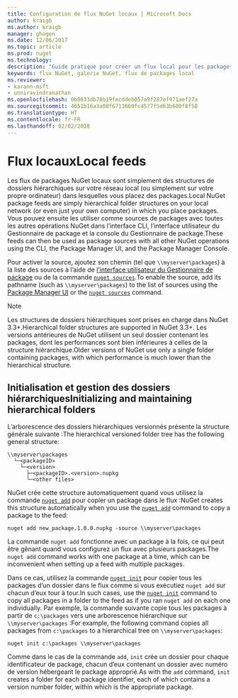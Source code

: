 ```yaml
---
title: Configuration de flux NuGet locaux | Microsoft Docs
author: kraigb
ms.author: kraigb
manager: ghogen
ms.date: 12/06/2017
ms.topic: article
ms.prod: nuget
ms.technology: 
description: "Guide pratique pour créer un flux local pour les packages NuGet en utilisant des dossiers sur votre réseau local"
keywords: flux NuGet, galerie NuGet, flux de packages local
ms.reviewer:
- karann-msft
- unniravindranathan
ms.openlocfilehash: 0b8633db78b19fecddeb057a9f287ef971aef27a
ms.sourcegitcommit: 4651b16a3a08f6711669fc4577f5d63b600f8f58
ms.translationtype: HT
ms.contentlocale: fr-FR
ms.lasthandoff: 02/02/2018
---
```

# <a name="local-feeds"></a><span data-ttu-id="34475-104">Flux locaux</span><span class="sxs-lookup"><span data-stu-id="34475-104">Local feeds</span></span>

<span data-ttu-id="34475-105">Les flux de packages NuGet locaux sont simplement des structures de dossiers hiérarchiques sur votre réseau local (ou simplement sur votre propre ordinateur) dans lesquelles vous placez des packages.</span><span class="sxs-lookup"><span data-stu-id="34475-105">Local NuGet package feeds are simply hierarchical folder structures on your local network (or even just your own computer) in which you place packages.</span></span> <span data-ttu-id="34475-106">Vous pouvez ensuite les utiliser comme sources de packages avec toutes les autres opérations NuGet dans l’interface CLI, l’interface utilisateur du Gestionnaire de package et la console du Gestionnaire de package.</span><span class="sxs-lookup"><span data-stu-id="34475-106">These feeds can then be used as package sources with all other NuGet operations using the CLI, the Package Manager UI, and the Package Manager Console.</span></span>

<span data-ttu-id="34475-107">Pour activer la source, ajoutez son chemin (tel que `\\myserver\packages`) à la liste des sources à l’aide de [l’interface utilisateur du Gestionnaire de package](../tools/package-manager-ui.md#package-sources) ou de la commande [`nuget sources`](../tools/cli-ref-sources.md).</span><span class="sxs-lookup"><span data-stu-id="34475-107">To enable the source, add its pathname (such as `\\myserver\packages`) to the list of sources using the [Package Manager UI](../tools/package-manager-ui.md#package-sources) or the [`nuget sources`](../tools/cli-ref-sources.md) command.</span></span>

> [!Note]
> <span data-ttu-id="34475-108">Les structures de dossiers hiérarchiques sont prises en charge dans NuGet 3.3+.</span><span class="sxs-lookup"><span data-stu-id="34475-108">Hierarchical folder structures are supported in NuGet 3.3+.</span></span> <span data-ttu-id="34475-109">Les versions antérieures de NuGet utilisent un seul dossier contenant les packages, dont les performances sont bien inférieures à celles de la structure hiérarchique.</span><span class="sxs-lookup"><span data-stu-id="34475-109">Older versions of NuGet use only a single folder containing packages, with which performance is much lower than the hierarchical structure.</span></span>

## <a name="initializing-and-maintaining-hierarchical-folders"></a><span data-ttu-id="34475-110">Initialisation et gestion des dossiers hiérarchiques</span><span class="sxs-lookup"><span data-stu-id="34475-110">Initializing and maintaining hierarchical folders</span></span>

<span data-ttu-id="34475-111">L’arborescence des dossiers hiérarchiques versionnés présente la structure générale suivante :</span><span class="sxs-lookup"><span data-stu-id="34475-111">The hierarchical versioned folder tree has the following general structure:</span></span>

    \\myserver\packages
      └─<packageID>
        └─<version>
          ├─<packageID>.<version>.nupkg
          └─<other files>

<span data-ttu-id="34475-112">NuGet crée cette structure automatiquement quand vous utilisez la commande [`nuget add`](../tools/cli-ref-add.md) pour copier un package dans le flux :</span><span class="sxs-lookup"><span data-stu-id="34475-112">NuGet creates this structure automatically when you use the [`nuget add`](../tools/cli-ref-add.md) command to copy a package to the feed:</span></span>

```cli
nuget add new_package.1.0.0.nupkg -source \\myserver\packages
```

<span data-ttu-id="34475-113">La commande `nuget add` fonctionne avec un package à la fois, ce qui peut être gênant quand vous configurez un flux avec plusieurs packages.</span><span class="sxs-lookup"><span data-stu-id="34475-113">The `nuget add` command works with one package at a time, which can be inconvenient when setting up a feed with multiple packages.</span></span>

<span data-ttu-id="34475-114">Dans ce cas, utilisez la commande [`nuget init`](../tools/cli-ref-init.md) pour copier tous les packages d’un dossier dans le flux comme si vous exécutiez `nuget add` sur chacun d’eux tour à tour.</span><span class="sxs-lookup"><span data-stu-id="34475-114">In such cases, use the [`nuget init`](../tools/cli-ref-init.md) command to copy all packages in a folder to the feed as if you ran `nuget add` on each one individually.</span></span> <span data-ttu-id="34475-115">Par exemple, la commande suivante copie tous les packages à partir de `c:\packages` vers une arborescence hiérarchique sur `\\myserver\packages` :</span><span class="sxs-lookup"><span data-stu-id="34475-115">For example, the following command copies all packages from `c:\packages` to a hierarchical tree on `\\myserver\packages`:</span></span>

```cli
nuget init c:\packages \\myserver\packages
```

<span data-ttu-id="34475-116">Comme dans le cas de la commande `add`, `init` crée un dossier pour chaque identificateur de package, chacun d’eux contenant un dossier avec numéro de version hébergeant le package approprié.</span><span class="sxs-lookup"><span data-stu-id="34475-116">As with the `add` command, `init` creates a folder for each package identifier, each of which contains a version number folder, within which is the appropriate package.</span></span>
